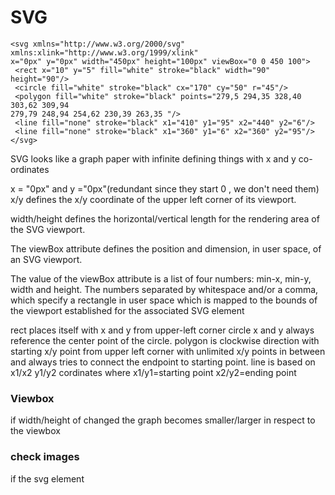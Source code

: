 # SVG



```markup
<svg xmlns="http://www.w3.org/2000/svg" xmlns:xlink="http://www.w3.org/1999/xlink" 
x="0px" y="0px" width="450px" height="100px" viewBox="0 0 450 100">
 <rect x="10" y="5" fill="white" stroke="black" width="90" height="90"/>
 <circle fill="white" stroke="black" cx="170" cy="50" r="45"/>
 <polygon fill="white" stroke="black" points="279,5 294,35 328,40 303,62 309,94 
279,79 248,94 254,62 230,39 263,35 "/>
 <line fill="none" stroke="black" x1="410" y1="95" x2="440" y2="6"/>
 <line fill="none" stroke="black" x1="360" y1="6" x2="360" y2="95"/>
</svg>
```

SVG looks like a graph paper with infinite defining things with x and y co-ordinates

x = "0px" and y ="0px"\(redundant since they start 0 , we don't need them\) x/y defines the x/y coordinate of the upper left corner of its viewport.

width/height defines the horizontal/vertical length for the rendering area of the SVG viewport.

The viewBox attribute defines the position and dimension, in user space, of an SVG viewport.

The value of the viewBox attribute is a list of four numbers: min-x, min-y, width and height. The numbers separated by whitespace and/or a comma, which specify a rectangle in user space which is mapped to the bounds of the viewport established for the associated SVG element

rect places itself with x and y from upper-left corner circle x and y always reference the center point of the circle. polygon is clockwise direction with starting x/y point from upper left corner with unlimited x/y points in between and always tries to connect the endpoint to starting point. line is based on x1/x2 y1/y2 cordinates where x1/y1=starting point x2/y2=ending point

### Viewbox

if width/height of changed the graph becomes smaller/larger in respect to the viewbox

### check images

if the svg element

